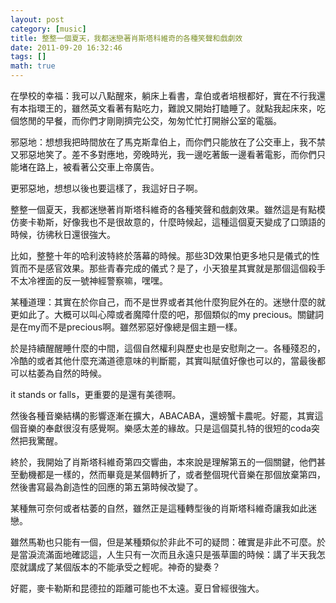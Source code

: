 ```yaml
---
layout: post
category: [music]
title: 整整一個夏天，我都迷戀著肖斯塔科維奇的各種笑聲和戲劇效
date: 2011-09-20 16:32:46
tags: []
math: true
---
```


在學校的幸福：我可以八點醒來，躺床上看書，韋伯或者培根都好，實在不行我還有本指環王的，雖然英文看著有點吃力，難說又開始打瞌睡了。就點我起床來，吃個悠閒的早餐，而你們才剛剛擠完公交，匆匆忙忙打開辦公室的電腦。

邪惡地：想想我把時間放在了馬克斯韋伯上，而你們只能放在了公交車上，我不禁又邪惡地笑了。差不多對應地，旁晚時光，我一邊吃著飯一邊看著電影，而你們只能堵在路上，被看著公交車上帝廣告。

更邪惡地，想想以後也要這樣了，我這好日子啊。

整整一個夏天，我都迷戀著肖斯塔科維奇的各種笑聲和戲劇效果。雖然這是有點模仿麥卡勒斯，好像我也不是很故意的，什麼時候起，這種這個夏天變成了口頭語的時候，彷彿秋日還很強大。

比如，整整十年的哈利波特終於落幕的時候。那些3D效果怕更多地只是儀式的性質而不是感官效果。那些青春完成的儀式？是了，小天狼星其實就是那個這個殺手不太冷裡面的反一號神經警察嘛，嘿嘿。

某種道理：其實在於你自己，而不是世界或者其他什麼狗屁外在的。迷戀什麼的就更如此了。大概可以叫心障或者魔障什麼的吧，那個類似的my precious。關鍵詞是在my而不是precious啊。雖然邪惡好像總是個主題一樣。

於是持續醒醒睡什麼的中間，這個自然權利與歷史也是安慰劑之一。各種殘忍的，冷酷的或者其他什麼充滿道德意味的判斷罷，其實叫賦值好像也可以的，當最後都可以枯萎為自然的時候。

it stands or falls，更重要的是還有美德啊。

然後各種音樂結構的影響逐漸在擴大，ABACABA，還螃蟹卡農呢。好罷，其實這個音樂的奉獻很沒有感覺啊。樂感太差的緣故。只是這個莫扎特的很短的coda突然把我驚醒。

終於，我開始了肖斯塔科維奇第四交響曲，本來說是理解第五的一個關鍵，他們甚至動機都是一樣的，然而畢竟是某個轉折了，或者整個現代音樂在那個放棄第四，然後書寫最為創造性的回應的第五第時候改變了。

某種無可奈何或者枯萎的自然，雖然正是這種轉型後的肖斯塔科維奇讓我如此迷戀。

雖然馬勒也只能有一個，但是某種類似於非此不可的疑問：確實是非此不可麼。於是當淚流滿面地確認這，人生只有一次而且永遠只是張草圖的時候：講了半天我怎麼就講成了某個版本的不能承受之輕呢。神奇的變奏？

好罷，麥卡勒斯和昆德拉的距離可能也不太遠。夏日曾經很強大。

<!-- more -->

